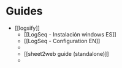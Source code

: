 # Guides
  - [[logsify]]
    - [[LogSeq - Instalación windows ES]]
    - [[LogSeq - Configuration EN]]
    -
    - [[sheet2web guide (standalone)]]
    -